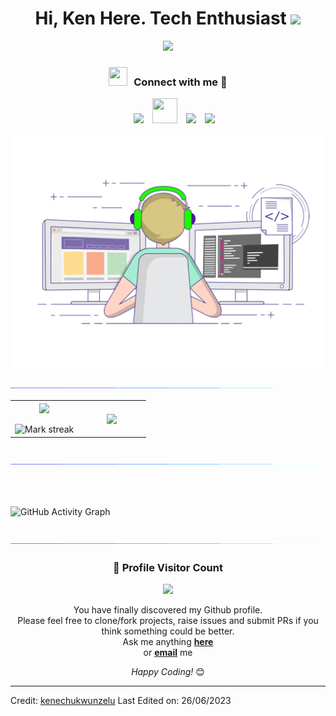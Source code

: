 <!---
kenechukwunzelu/kenechukwunzelu is a ✨ special ✨ repository because its `README.md` (this file) appears on your GitHub profile.
You can click the Preview link to take a look at your changes.
--->

<!--
==================== Header session ========================
-->

<h1 align="center"> Hi, Ken Here. Tech Enthusiast <img src="https://media.giphy.com/media/hvRJCLFzcasrR4ia7z/giphy.gif" width="35"></h1>
<p align="center">
  <a href="https://github.com/fairyland0926"><img src="https://readme-typing-svg.herokuapp.com/?lines=Tech%20Guru;Super%20Fast%20Learner;3%2B%20Years%20of%20Coding%20Experience;Always%20Learning%20New%20Tech&font=Pacifico&center=true&width=650&height=120&color=58a6ff&vCenter=true&size=45%22"></a>
</p>

<h3 align="center" > <img src="https://media.giphy.com/media/iY8CRBdQXODJSCERIr/giphy.gif" width="30" height="30" style="margin-right: 10px;">Connect with me 🤝 </h3>


<p align="center">

 <div align="center"  class="icons-social" style="margin-left: 10px;">
        <a style="margin-left: 10px;"  target="_blank" href="https://www.linkedin.com/in/kenechukwu-nzelu/">
			<img src="https://img.icons8.com/doodle/40/000000/linkedin--v2.png" ></a>
        <a style="margin-left: 10px;" target="_blank" href="https://github.com/kenechukwunzelu">
		<img src="https://cdn.iconscout.com/icon/free/png-256/web-earth-online-market-planet-search-secure-1-9563.png" width="40" height="40"></a>
        <a style="margin-left: 10px;" target="_blank" href="#">
			<img src="https://img.icons8.com/doodle/40/000000/instagram-new--v2.png"></a>
		<a style="margin-left: 10px;" target="_blank" href="https://twitter.com/nze_kens">
			<img src="https://img.icons8.com/doodle/1x/twitter-squared--v2.png" ></a> 
  </div>

</p>   

<!--
==================== Body session ========================
-->

<div align="center">
<img src="https://github.com/hhpr98/hhpr98/blob/main/gif/typing.gif" ></a>
</div>

<!--
==================== Stat session ========================
-->
<p  align="center">
<img src="https://github.com/hhpr98/hhpr98/blob/main/gif/barloading.gif"> 
                  
  <br>
  
  <table border="0" align="center">
<tr border="0">
<td width="50%" align="center">
  
  <img  align="center"  src="https://github-readme-stats.vercel.app/api?username=kenechukwunzelu&theme=cobalt&show_icons=true&count_private=true" />
  <br></br>
  <img  title="🔥 Get streak stats for your profile at git.io/streak-stats" alt="Mark streak" src="https://github-readme-streak-stats.herokuapp.com/?user=kenechukwunzelu&theme=dark&hide_border=true" />
  
</td>

<td width="50%" align="center">

  <img  align="center"  src="https://github-readme-stats.anuraghazra1.vercel.app/api/top-langs/?username=kenechukwunzelu&theme=dark&hide_border=true&no-bg=true&no-frame=true&langs_count=10"/>
  
  </td>
</tr>
</table>

<br>

<img src="https://github.com/hhpr98/hhpr98/blob/main/gif/barloading.gif">
</p>  
                                        
<br>

<br>
<p align="centre">
 
![GitHub Activity Graph](https://activity-graph.herokuapp.com/graph?username=kenechukwunzelu&bg_color=000000&color=4fff67&line=4fff67&point=ffffff&area=true&hide_border=true)  </p>

 <br> 
 
<img src="https://github.com/hhpr98/hhpr98/blob/main/gif/barloading.gif">
 
 <br>

<div align=center>
  <h3><b>📍 Profile Visitor Count</b></h3>
</div>
    
<!-- retro visitor counter -->  
<p align="center" >   
  <img src="https://profile-counter.glitch.me/kenechukwunzelu/count.svg" />  
</p>

<!--
==================== End session ========================
-->

<div align="center">

You have finally discovered my Github profile. <br>
Please feel free to clone/fork projects, raise issues and submit PRs if you think something could be better. <br>
Ask me anything <a href="https://github.com/kenechukwunzelu/kenechukwunzelu/issues/new"><b>here</b></a><br>
or <a href="mailto:nzelukenechukwu@gmail.com"><b>email</b></a> me

<i>Happy Coding!</i> 😊
</div>

------
Credit: [kenechukwunzelu](https://github.com/kenechukwunzelu)
Last Edited on:  26/06/2023
